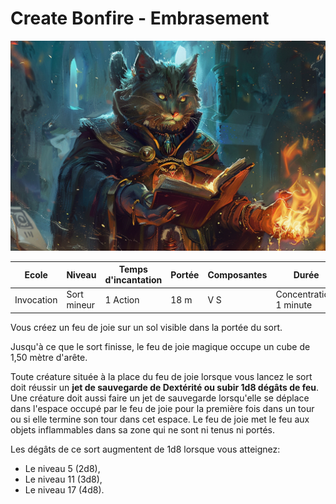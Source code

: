 # Create Bonfire - Embrasement

![Create Bonfire](../../_images/bonfire.png)

|Ecole|Niveau|Temps d'incantation|Portée|Composantes|Durée|
|-|-|-|-|-|-|
|Invocation|Sort mineur|1 Action|18 m|V S|Concentration, 1 minute|

Vous créez un feu de joie sur un sol visible dans la portée du sort. 

Jusqu'à ce que le sort finisse, le feu de joie magique occupe un cube de 1,50 mètre d'arête. 

Toute créature située à la place du feu de joie lorsque vous lancez le sort doit réussir un **jet de sauvegarde de Dextérité ou subir 1d8 dégâts de feu**. Une créature doit aussi faire un jet de sauvegarde lorsqu'elle se déplace dans l'espace occupé par le feu de joie pour la première fois dans un tour ou si elle termine son tour dans cet espace.
Le feu de joie met le feu aux objets inflammables dans sa zone qui ne sont ni tenus ni portés.

Les dégâts de ce sort augmentent de 1d8 lorsque vous atteignez:
* Le niveau 5 (2d8),
* Le niveau 11 (3d8),
* Le niveau 17 (4d8).